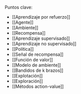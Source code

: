Puntos clave: 
- [[Aprendizaje por refuerzo]]
- [[Agente]]
- [[Ambiente]]
- [[Recompensa]]
- [[Aprendizaje supervisado]]
- [[Aprendizaje no supervisado]]
- [[Política]]
- [[Señal de recompensa]]
- [[Función de valor]]
- [[Modelo de ambiente]]
- [[Bandidos de k brazos]]
- [[Explotación]]
- [[Exploración]]
- [[Métodos action-value]]